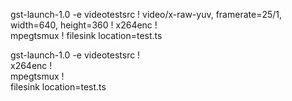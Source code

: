  gst-launch-1.0 -e videotestsrc ! video/x-raw-yuv, framerate=25/1, width=640, height=360 ! x264enc ! \
               mpegtsmux ! filesink location=test.ts

gst-launch-1.0 -e videotestsrc !\
    x264enc !\
    mpegtsmux !\
    filesink location=test.ts

